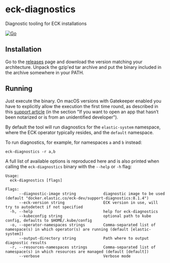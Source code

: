 # eck-diagnostics
Diagnostic tooling for ECK installations

[![Go](https://github.com/elastic/eck-diagnostics/actions/workflows/go.yml/badge.svg?branch=main)](https://github.com/elastic/eck-diagnostics/actions/workflows/go.yml)

## Installation

Go to the [releases](https://github.com/elastic/eck-diagnostics/releases) page and download the version matching your architecture. Unpack the gzip'ed tar archive and put the binary included in the archive somewhere in your PATH.


## Running

Just execute the binary. On macOS versions with Gatekeeper enabled you have to explicitly allow the execution the first time round, as described in this [support article](https://support.apple.com/en-us/HT202491) (in the section "If you want to open an app that hasn’t been notarized or is from an unidentified developer"). 

By default the tool will run diagnostics for the `elastic-system` namespace, where the ECK operator typically resides, and the `default` namespace.

To run diagnostics, for example, for namespaces `a` and `b` instead:
```shell
eck-diagnostics -r a,b
```

A full list of available options is reproduced here and is also printed when calling the `eck-diagnostics` binary with the `--help` or `-h` flag:

```
Usage:
  eck-diagnostics [flags]

Flags:
      --diagnostic-image string            diagnostic image to be used (default "docker.elastic.co/eck-dev/support-diagnostics:8.1.4")
      --eck-version string                 ECK version in use, will try to autodetect if not specified
  -h, --help                               help for eck-diagnostics
      --kubeconfig string                  optional path to kube config, defaults to $HOME/.kube/config
  -o, --operator-namespaces strings        Comma-separated list of namespace(s) in which operator(s) are running (default [elastic-system])
      --output-directory string            Path where to output diagnostic results
  -r, --resources-namespaces strings       Comma-separated list of namespace(s) in which resources are managed (default [default])
      --verbose                            Verbose mode

```
